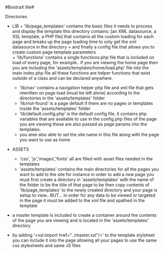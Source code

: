 #BootraX lite#

Directories

- LIB
		+ 'lib/page_templates' contains the basic files it needs to process and display the template this directory contains: [an XML datasource, a XSL template, a PHP file] that contains all the custom loading for each page and breaks up the page loading time to only get the xml datasource in the directory
			+ and finally a config file that allows you to create custom page template parameters  
		+ 'lib/functions' contains a single functions.php file that is included on load of every page, for example.. if you are viewing the home page then you are including the 'assets/templates/home/load.php' file into the main index.php file 
all these functions are helper functions that exist outside of a class and can be declared anywhere.
	+ 'lib/nav' contains a navigation helper php file and xml file that gets rewritten on page load (must be left alone) according to the directories in the 'assets/templates' folder
	+ 'lib/not-found' is a page default if there are no pages or templates inside the 'assets/templates' folder
	+ 'lib/default.config.php' is the default config file, it contains php variables that are available to use in the config.php files of the page you are viewing these are also passed as page params into the templates.
	+ you aree also able to set the site name in this file along with the page you want to use as home
- ASSETS
	+ 'css', 'js','images','fonts' all are filled with asset files needed in the templates 
	+ 'assets/templates' contains the main directories for all the pages you want to add to the site for instance in order to add a new page you must first create a directory in 'assets/templates' with the name of the folder to be the title of that page to be then copy contents of 'lib/page_templates' to the newly created directory and your page is setup to view.. BUT... in order for any data to be viewed or targeted in the page it must be added to the xml file and xpathed in the template

- a master template is included to create a container around the contents of the page you are viewing and is located in the 'assets/templates' directory
- by adding '<xsl:import href="../master.xsl"/>' to the template stylsheet you can include it into the page allowing all your pages to use the same css stylesheets and same JS files 
						
					
			
		
		

